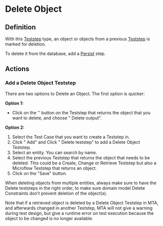 # Delete Object

## Definition

With this [Teststep](.) type, an object or objects from a previous [Teststep](.) is marked for deletion.

To delete it from the database, add a [Persist](persist) step.

## Actions

### Add a Delete Object Teststep

There are two options to Delete an Object. The first option is quicker:

**Option 1:**

- Click on the '<i class="fas fa-ellipsis"></i>' button on the Teststep that returns the object that you want to delete, and choose "<i class="fal fa-plus-circle"></i> Delete output".

**Option 2:**

1. Select the Test Case that you want to create a Teststep in.
2. Click "<i class="fal fa-plus-circle"></i> Add" and Click "<i class="fal fa-plus-circle"></i> Delete teststep" to add a Delete Object Teststep.
3. Select an entity. You can search by name.
4. Select the previous Teststep that returns the object that needs to be deleted. This could be a Create, Change or Retrieve Teststep but also a Microflow Teststep that returns an object.
5. Click on the "Save" button. 

When deleting objects from multiple entities, always make sure to have the Delete teststeps in the right order, to make sure domain model Delete Constraints don't prevent deletion of the object(s).

Note that if a retrieved object is deleted by a Delete Object Teststep in MTA, and afterwards changed in another Teststep, MTA will not give a warning during test design, but give a runtime error on test execution because the object to be changed is no longer available.